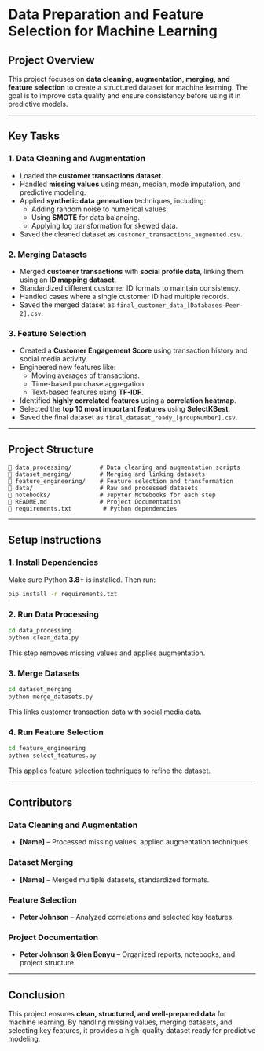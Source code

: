 # **Data Preparation and Feature Selection for Machine Learning**  

## **Project Overview**  
This project focuses on **data cleaning, augmentation, merging, and feature selection** to create a structured dataset for machine learning. The goal is to improve data quality and ensure consistency before using it in predictive models.

---

## **Key Tasks**  

### **1. Data Cleaning and Augmentation**  
- Loaded the **customer transactions dataset**.  
- Handled **missing values** using mean, median, mode imputation, and predictive modeling.  
- Applied **synthetic data generation** techniques, including:  
  - Adding random noise to numerical values.  
  - Using **SMOTE** for data balancing.  
  - Applying log transformation for skewed data.  
- Saved the cleaned dataset as `customer_transactions_augmented.csv`.  

### **2. Merging Datasets**  
- Merged **customer transactions** with **social profile data**, linking them using an **ID mapping dataset**.  
- Standardized different customer ID formats to maintain consistency.  
- Handled cases where a single customer ID had multiple records.  
- Saved the merged dataset as `final_customer_data_[Databases-Peer-2].csv`.  

### **3. Feature Selection**  
- Created a **Customer Engagement Score** using transaction history and social media activity.  
- Engineered new features like:  
  - Moving averages of transactions.  
  - Time-based purchase aggregation.  
  - Text-based features using **TF-IDF**.  
- Identified **highly correlated features** using a **correlation heatmap**.  
- Selected the **top 10 most important features** using **SelectKBest**.  
- Saved the final dataset as `final_dataset_ready_[groupNumber].csv`.  

---

## **Project Structure**  

```
📂 data_processing/        # Data cleaning and augmentation scripts
📂 dataset_merging/        # Merging and linking datasets
📂 feature_engineering/    # Feature selection and transformation
📂 data/                   # Raw and processed datasets
📂 notebooks/              # Jupyter Notebooks for each step
📜 README.md               # Project Documentation
📜 requirements.txt         # Python dependencies
```

---

## **Setup Instructions**  

### **1. Install Dependencies**
Make sure Python **3.8+** is installed. Then run:
```bash
pip install -r requirements.txt
```

### **2. Run Data Processing**
```bash
cd data_processing
python clean_data.py
```
This step removes missing values and applies augmentation.

### **3. Merge Datasets**
```bash
cd dataset_merging
python merge_datasets.py
```
This links customer transaction data with social media data.

### **4. Run Feature Selection**
```bash
cd feature_engineering
python select_features.py
```
This applies feature selection techniques to refine the dataset.

---

## **Contributors**  

### **Data Cleaning and Augmentation**
- **[Name]** – Processed missing values, applied augmentation techniques.  

### **Dataset Merging**
- **[Name]** – Merged multiple datasets, standardized formats.  

### **Feature Selection**
- **Peter Johnson** – Analyzed correlations and selected key features.  

### **Project Documentation**
- **Peter Johnson & Glen Bonyu** – Organized reports, notebooks, and project structure.  

---

## **Conclusion**  
This project ensures **clean, structured, and well-prepared data** for machine learning. By handling missing values, merging datasets, and selecting key features, it provides a high-quality dataset ready for predictive modeling.
